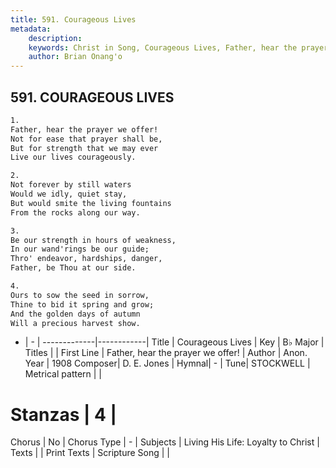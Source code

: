 ```yaml
---
title: 591. Courageous Lives
metadata:
    description: 
    keywords: Christ in Song, Courageous Lives, Father, hear the prayer we offer!, 
    author: Brian Onang'o
---
```



## 591. COURAGEOUS LIVES

```txt
1.
Father, hear the prayer we offer!
Not for ease that prayer shall be,
But for strength that we may ever
Live our lives courageously.

2.
Not forever by still waters
Would we idly, quiet stay,
But would smite the living fountains
From the rocks along our way.

3.
Be our strength in hours of weakness,
In our wand'rings be our guide;
Thro' endeavor, hardships, danger,
Father, be Thou at our side.

4.
Ours to sow the seed in sorrow,
Thine to bid it spring and grow;
And the golden days of autumn
Will a precious harvest show.
```

- |   -  |
-------------|------------|
Title | Courageous Lives |
Key | B♭ Major |
Titles |  |
First Line | Father, hear the prayer we offer! |
Author | Anon.
Year | 1908
Composer| D. E. Jones |
Hymnal|  - |
Tune| STOCKWELL |
Metrical pattern | |
# Stanzas | 4 |
Chorus | No |
Chorus Type | - |
Subjects | Living His Life: Loyalty to Christ |
Texts |  |
Print Texts | 
Scripture Song |  |
  
